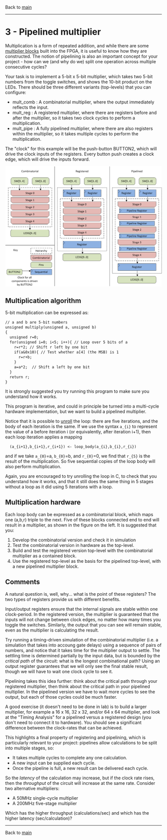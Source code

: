 Back to [main](readme.md)

--------------------------------------------------

3 - Pipelined multiplier
========================

Multiplication is a form of repeated addition, and
while there are some [multiplier blocks](http://www.altera.co.uk/devices/fpga/cyclone3/overview/architecture/cy3-dspblocks.html)
built into the FPGA, it is useful to know how they are constructed.
The notion of pipelining is also an important concept
for your project - how can we (and why do we) split
one operation across multiple consecutive cycles?

Your task is to implement a 5-bit x 5-bit multiplier,
which takes two 5-bit numbers from the toggle switches,
and shows the 10-bit product on the LEDs. There should
be three different variants (top-levels) that you can
configure:
- mult_comb : A combinatorial multiplier, where the output immediately reflects the input.
- mult_reg : A registered multiplier, where there are registers before and after the multiplier, so it takes two clock cycles to perform a multiplication.
- mult_pipe : A fully pipelined multiplier, where there are also registers within the multiplier, so it takes multiple cycles to perform the multiplication.

The "clock" for this example will be the push-button BUTTON2,
which will drive the clock inputs of the registers. Every button
push creates a clock edge, which will drive the inputs forward.

![Overview of pipelines](resources/images/multiplier.png)

Multiplication algorithm
------------------------

5-bit multiplication can be expressed as:
```
// a and b are 5-bit numbers
unsigned multiply(unsigned a, unsigned b)
{
  unsigned r=0;
  for(unsigned i=0; i<5; i++){ // Loop over 5 bits of a
    r=r*2; // Shift r left by one bit
    if(a&0x10){ // Test whether a[4] (the MSB) is 1
      r=r+b;
    }
    a=a*2;	// Shift a left by one bit
  }
  return r;
}
```
It is strongly suggested you try running this
program to make sure you understand how it works.

This program is iterative, and could in principle
be turned into a multi-cycle hardware implementation,
but we want to build a pipelined multiplier.

Notice that it is possible to [unroll](http://en.wikipedia.org/wiki/Loop_unrolling)
the loop: there are five iterations, and the body
of each iteration is the same. If we use the syntax
`a_{i}` to represent the value of a before iteration
i (or equivalently, after iteration i+1), then each
loop iteration applies a mapping
```
  (a_{i+1},b_{i+1},r_{i+1}) <- loop_body(a_{i},b_{i},r_{i})
```
and if we take `a_{0}`=a, `b_{0}`=b, and `r_{0}`=0,
we find that `r_{5}` is the result of the multiplication.
So five sequential copies of the loop body will also
perform multiplication.

Again, you are encouraged to try unrolling the loop
in C, to check that you understand how it works,
and that it still does the same thing in 5 stages
without a loop as it did using 5 iterations with a loop.

Multiplication hardware
-----------------------

Each loop body can be expressed as a combinatorial
block, which maps one (a,b,r) triple to the next.
Five of these blocks connected end to end will result
in a multiplier, as shown in the figure on the left. It
is suggested that you:

1. Develop the combinatorial version and check it in simulation
2. Test the combinatorial version in hardware as the top-level.
3. Build and test the registered version top-level with the combinatorial
    multiplier as a contained block.
4. Use the registered top-level as the basis for the pipelined
    top-level, with a new pipelined multiplier block.

Comments
--------

A natural question is, well, why... what is the point
of these registers? The two types of registers
provide us with different benefits.

Input/output registers ensure that the internal
signals are stable within one clock-period. In
the registered version, the multiplier is guaranteed
that the inputs will not change between clock
edges, no matter how many times you toggle the
switches. Similarly, the output that you can
see will remain stable, even as the multiplier
is calculating the result.

Try running a timing-driven simulation of the combinatorial
multiplier (i.e. a simulation that takes into accoung gate
delays) using a sequence of pairs of numbers,
and notice that it takes time for the multiplier
output to settle. The settling time is determined
partially by the input data, but is bounded by
the _critical path_ of the circuit: what is the
longest combinational path? Using an output
register guarantees that we will only see the
final stable result, though we will have to wait one
clock cycle to see it.

Pipelining takes this idea further: think about
the critical path through your registered multiplier,
then think about the critical path in your
pipelined multiplier. In the pipelined version
we have to wait more cycles to see the output,
but each of those cycles could be much faster.

A good exercise (it doesn't need to be done in lab) is
to build a larger multiplier, for example a 16 x 16,
32 x 32, and/or 64 x 64 multiplier, and look at the "Timing Analysis"
for a pipelined versus a registered design (you don't need
to connect it to hardware). You should see a significant
difference between the clock-rates that can
be achieved.

This highlights a final property of registering
and pipelining, which is particularly relevant to
your project: pipelines allow calculations to be
split into multiple stages, so:
- It takes multiple cycles to complete any one
  calculation.
- A new input can be supplied each cycle.
- Once the pipeline is full, a new result can be
  delivered each cycle.

So the _latency_ of the calculation may increase,
but if the clock rate rises, then the _throughput_
of the circuit will increase at the same rate.
Consider two alternative multipliers:
- A 50MHz single-cycle multiplier
- A 200MHz five-stage multiplier

Which has the higher throughput (calculations/sec)
and which has the higher latency (sec/calculation)?

--------------------------------------------------

Back to [main](readme.md)
